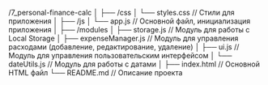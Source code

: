 /7_personal-finance-calc
│
├── /css
│ └── styles.css // Стили для приложения
│
├── /js
│ └── app.js // Основной файл, инициализация приложения
│
├── /modules
│ ├── storage.js // Модуль для работы с Local Storage
│ ├── expenseManager.js // Модуль для управления расходами (добавление, редактирование, удаление)
│ ├── ui.js // Модуль для управления пользовательским интерфейсом
│ └── dateUtils.js // Модуль для работы с датами
│
├── index.html // Основной HTML файл
└── README.md // Описание проекта
